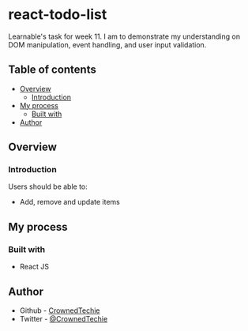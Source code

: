 # react-todo-list

Learnable's task for week 11. I am to demonstrate my understanding on DOM manipulation, event handling, and user input validation.

## Table of contents

- [Overview](#overview)
  - [Introduction](#introduction)
- [My process](#my-process)
  - [Built with](#built-with)
- [Author](#author)

## Overview

### Introduction

Users should be able to:

- Add, remove and update items

## My process

### Built with

- React JS

## Author

- Github - [CrownedTechie](https://github.com/CrownedTechie)
- Twitter - [@CrownedTechie](https://www.twitter.com/CrownedTechie)
